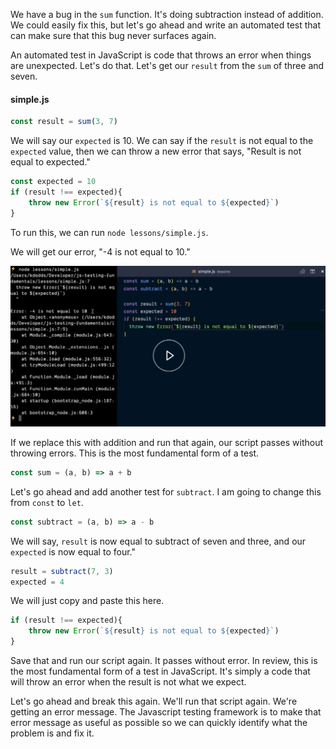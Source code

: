 We have a bug in the `sum` function. It's doing subtraction instead of addition. We could easily fix this, but let's go ahead and write an automated test that can make sure that this bug never surfaces again.

An automated test in JavaScript is code that throws an error when things are unexpected. Let's do that. Let's get our `result` from the `sum` of three and seven. 

#### simple.js
```javascript
const result = sum(3, 7)
```

We will say our `expected` is 10. We can say if the `result` is not equal to the `expected` value, then we can throw a new error that says, "Result is not equal to expected."

```javascript
const expected = 10
if (result !== expected){
    throw new Error(`${result} is not equal to ${expected}`)
}
```

To run this, we can run `node lessons/simple.js`. 

We will get our error, "-4 is not equal to 10." 

![Error](../images/javascript-write-the-simplest-test-in-javascript-error.png)

If we replace this with addition and run that again, our script passes without throwing errors. This is the most fundamental form of a test.

```javascript
const sum = (a, b) => a + b
```

Let's go ahead and add another test for `subtract`. I am going to change this from `const` to `let`. 

```javascript
const subtract = (a, b) => a - b
```
We will say, `result` is now equal to subtract of seven and three, and our `expected` is now equal to four."

```javascript
result = subtract(7, 3)
expected = 4
```

We will just copy and paste this here. 

```javascript
if (result !== expected){
    throw new Error(`${result} is not equal to ${expected}`)
}
```
Save that and run our script again. It passes without error. In review, this is the most fundamental form of a test in JavaScript. It's simply a code that will throw an error when the result is not what we expect.

Let's go ahead and break this again. We'll run that script again. We're getting an error message. The Javascript testing framework is to make that error message as useful as possible so we can quickly identify what the problem is and fix it.